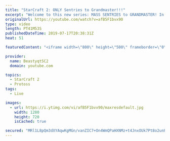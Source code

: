 ```yaml
---
title: "StarCraft 2: ONLY Sentries to Grandmaster!!!"
excerpt: "Welcome to this new series: MASS SENTRIES to GRANDMASTER! In this series, we will see how far I can get by playing ONLY Sentries on the ladder in ALL Protoss matchups!  Feel free to let me know if you have any suggestions for future videos. I hope you guys enjoy this one!  Check out my stream on Twitch"
originalUrl: https://youtube.com/watch?v=afB5F1bvx90
type: video
length: PT41M53S
publishedDateTime: 2019-07-17T20:38:31Z
heat: 51

featuredContent: "<iframe width=\"800\" height=\"500\" frameborder=\"0\" src=\"https://www.youtube.com/embed/afB5F1bvx90\" allow=\"accelerometer; autoplay; encrypted-media; gyroscope; picture-in-picture\" allowfullscreen></iframe>"

provider:
  name: BeastyqtSC2
  domain: youtube.com

topics:
  - StarCraft 2
  - Protoss
tags:
  - Live

images:
  - url: https://i.ytimg.com/vi/afB5F1bvx90/maxresdefault.jpg
    width: 1280
    height: 720
    isCached: true

secured: "MRl1L8pQm3dXYAqwKgMGn/vanZIC7+On4WmQPaHXNMz+t4JnxOUk7Pt8o2unPpTlzazkajAphf/HvTZtbZd1hrO23z6lAKyXcbKekCGcQk+5X4UdTAa8QQ6nJRe/lNKKpDx2r9HiaOT3H1hFFpa8uY/ENybk3I+Q7ILKtynoH368YucCJI2xmzE+Qga0Dj1kzZIvTiuRt4OncKtwbiYkh/Z+H8mA0AjF1OrMzqcv+pnrw0cS4WuyYL8VwsXY8lXlfWvlgZBkZGrp9a2lF/f243mRD7ixeiKGf1NdWWWG7tNYGm+xB1XLi4CJy9/PxrFcAWDf6+ZJlWZx6PlzrlXTfGb5CkHghWyvJzNWnPkjfZD7/fEg4dz5sDdDYVzpXkFzrs9tNNrdgsLFRQATsrtddjmhVH9Ll61IEAjnAynHuTY=;Tl2vWsVl38TBqkjEx5QWWw=="
---
```


